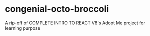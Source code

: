 # congenial-octo-broccoli

A rip-off of COMPLETE INTRO TO REACT V8's Adopt Me project for learning purpose
